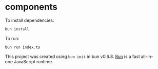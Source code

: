 # components

To install dependencies:

```bash
bun install
```

To run:

```bash
bun run index.ts
```

This project was created using `bun init` in bun v0.6.8. [Bun](https://bun.sh) is a fast all-in-one JavaScript runtime.
